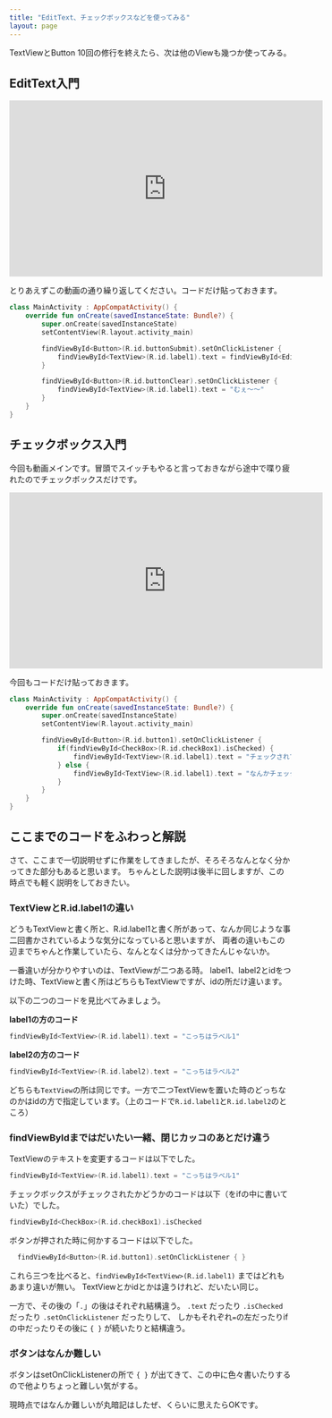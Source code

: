 ```yaml
---
title: "EditText、チェックボックスなどを使ってみる"
layout: page
---
```


TextViewとButton 10回の修行を終えたら、次は他のViewも幾つか使ってみる。

## EditText入門

<iframe width="560" height="315" src="https://www.youtube.com/embed/4MGwDtuVH7Q" title="YouTube video player" frameborder="0" allow="accelerometer; autoplay; clipboard-write; encrypted-media; gyroscope; picture-in-picture; web-share" allowfullscreen></iframe>

とりあえずこの動画の通り繰り返してください。コードだけ貼っておきます。

```kotlin
class MainActivity : AppCompatActivity() {
    override fun onCreate(savedInstanceState: Bundle?) {
        super.onCreate(savedInstanceState)
        setContentView(R.layout.activity_main)

        findViewById<Button>(R.id.buttonSubmit).setOnClickListener {
            findViewById<TextView>(R.id.label1).text = findViewById<EditText>(R.id.edit1).text
        }

        findViewById<Button>(R.id.buttonClear).setOnClickListener {
            findViewById<TextView>(R.id.label1).text = "むぇ〜〜"
        }
    }
}
```

## チェックボックス入門

今回も動画メインです。冒頭でスイッチもやると言っておきながら途中で喋り疲れたのでチェックボックスだけです。

<iframe width="560" height="315" src="https://www.youtube.com/embed/xoXOrtL6mWQ" title="YouTube video player" frameborder="0" allow="accelerometer; autoplay; clipboard-write; encrypted-media; gyroscope; picture-in-picture; web-share" allowfullscreen></iframe>

今回もコードだけ貼っておきます。

```kotlin
class MainActivity : AppCompatActivity() {
    override fun onCreate(savedInstanceState: Bundle?) {
        super.onCreate(savedInstanceState)
        setContentView(R.layout.activity_main)

        findViewById<Button>(R.id.button1).setOnClickListener {
            if(findViewById<CheckBox>(R.id.checkBox1).isChecked) {
                findViewById<TextView>(R.id.label1).text = "チェックされてるよ、やったね"
            } else {
                findViewById<TextView>(R.id.label1).text = "なんかチェックされてないんだけど？"
            }
        }
    }
}
```

## ここまでのコードをふわっと解説

さて、ここまで一切説明せずに作業をしてきましたが、そろそろなんとなく分かってきた部分もあると思います。
ちゃんとした説明は後半に回しますが、この時点でも軽く説明をしておきたい。

### TextViewとR.id.label1の違い

どうもTextViewと書く所と、R.id.label1と書く所があって、なんか同じような事二回書かされているような気分になっていると思いますが、
両者の違いもこの辺までちゃんと作業していたら、なんとなくは分かってきたんじゃないか。

一番違いが分かりやすいのは、TextViewが二つある時。
label1、label2とidをつけた時、TextViewと書く所はどちらもTextViewですが、idの所だけ違います。

以下の二つのコードを見比べてみましょう。

**label1の方のコード**

```kotlin
findViewById<TextView>(R.id.label1).text = "こっちはラベル1"
```

**label2の方のコード**

```kotlin
findViewById<TextView>(R.id.label2).text = "こっちはラベル2"
```

どちらも`TextView`の所は同じです。一方で二つTextViewを置いた時のどっちなのかはidの方で指定しています。（上のコードで`R.id.label1`と`R.id.label2`のところ）

### findViewByIdまではだいたい一緒、閉じカッコのあとだけ違う

TextViewのテキストを変更するコードは以下でした。

```kotlin
findViewById<TextView>(R.id.label1).text = "こっちはラベル1"
```

チェックボックスがチェックされたかどうかのコードは以下（をifの中に書いていた）でした。

```kotlin
findViewById<CheckBox>(R.id.checkBox1).isChecked
```

ボタンが押された時に何かするコードは以下でした。

```kotlin
  findViewById<Button>(R.id.button1).setOnClickListener { }
```

これら三つを比べると、`findViewById<TextView>(R.id.label1)` まではどれもあまり違いが無い。
TextViewとかidとかは違うけれど、だいたい同じ。

一方で、その後の「`.`」の後はそれぞれ結構違う。
`.text` だったり `.isChecked` だったり `.setOnClickListener` だったりして、
しかもそれぞれ`=`の左だったりifの中だったりその後に `{ }` が続いたりと結構違う。

### ボタンはなんか難しい

ボタンはsetOnClickListenerの所で `{ }` が出てきて、この中に色々書いたりするので他よりちょっと難しい気がする。

現時点ではなんか難しいが丸暗記はしたぜ、くらいに思えたらOKです。